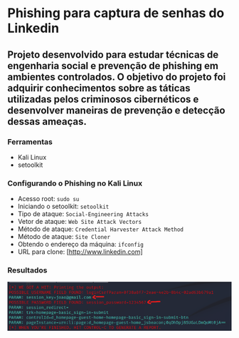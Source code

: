 # Phishing para captura de senhas do Linkedin

## Projeto desenvolvido para estudar técnicas de engenharia social e prevenção de phishing em ambientes controlados. O objetivo do projeto foi adquirir conhecimentos sobre as táticas utilizadas pelos criminosos cibernéticos e desenvolver maneiras de prevenção e detecção dessas ameaças.

### Ferramentas

- Kali Linux
- setoolkit

### Configurando o Phishing no Kali Linux

- Acesso root: `sudo su`
- Iniciando o setoolkit: `setoolkit`
- Tipo de ataque: `Social-Engineering Attacks`
- Vetor de ataque: `Web Site Attack Vectors`
- Método de ataque: `Credential Harvester Attack Method `
- Método de ataque: `Site Cloner`
- Obtendo o endereço da máquina: `ifconfig`
- URL para clone: [http://www.linkedin.com]

### Resultados
![](credential.png)
